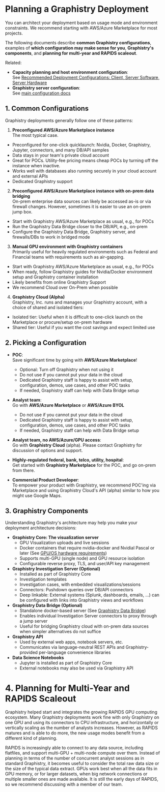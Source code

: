 # Planning a Graphistry Deployment

You can architect your deployment based on usage mode and environment constraints. We recommend starting with AWS/Azure Marketplace for most projects.

The following documents describe **common Graphistry configurations**, examples of **which configuration may make sense for you**, **Graphistry's components**, and **planning for multi-year and RAPIDS scaleout**.

Related:

* **Capacity planning and host environment configuration**: 
  <br>See [Recommended Deployment Configurations: Client, Server Software, Server Hardware](../hardware-software.md) 
* **Graphistry server configuration**:
  <br>See [main configuration docs](configure.md)



## 1. Common Configurations  

Graphistry deployments generally follow one of these patterns:


1. **Preconfigured AWS/Azure Marketplace instance**
<br/>The most typical case.
  * Preconfigured for one-click quicklaunch: Nvidia, Docker, Graphistry, Jupyter, connectors, and many DB/API samples
  * Data stays in your team's private cloud account
  * Great for POCs. Utility-fee pricing means cheap POCs by turning off the instance when inactive.
  * Works well with databases also running securely in your cloud account and external APIs
  * Dedicated Graphistry support

2. **Preconfigured AWS/Azure Marketplace instance with on-prem data bridging**
<br/>On-prem enterprise data sources can likely be accessed as-is or via firewall changes. However, sometimes it is easier to use an on-prem jump box.
  * Start with Graphistry AWS/Azure Marketplace as usual, e.g., for POCs
  * Run the Graphistry Data Bridge closer to the DB/API, e.g., on-prem
  * Configure the Graphistry Data Bridge, Graphistry server, and firewalls/DBs to work in bridged mode

3. **Manual GPU environment with Graphistry containers**
<br/>Primarily useful for heavily regulated environments such as Federal and Financial teams with requirements such as air-gapping.
  * Start with Graphistry AWS/Azure Marketplace as usual, e.g., for POCs
  * When ready, follow Graphistry guides for Nvidia/Docker environment setup and Graphistry container installation
  * Likely benefits from online Graphistry Support
  * We recommend Cloud over On-Prem when possible


4. **Graphistry Cloud (Alpha)**
<br>Graphistry, Inc. runs and manages your Graphistry account, with a choice of shared and isolated tiers:
  * Isolated tier: Useful when it is difficult to one-click launch on the Marketplace or procure/setup on-prem hardware
  * Shared tier: Useful if you want the cost savings and expect limited use


## 2. Picking a Configuration

* **POC**: 
  <br>Save significant time by going with **AWS/Azure Marketplace**!
  * Optional: Turn off Graphistry when not using it
  * Do not use if you cannot put your data in the cloud
  * Dedicated Graphistry staff is happy to assist with setup, configuration, demos, use cases, and other POC tasks
  * If needed, Graphistry staff can help with Data Bridge setup

* **Analyst team**:
  <br/>Go with **AWS/Azure Marketplace** or **AWS/Azure BYOL**
  * Do not use if you cannot put your data in the cloud
  * Dedicated Graphistry staff is happy to assist with setup, configuration, demos, use cases, and other POC tasks
  * If needed, Graphistry staff can help with Data Bridge setup

* **Analyst team, no AWS/Azure/GPU access**:
  <br/>Go with **Graphistry Cloud** (alpha). Please contact Graphistry for discussion of options and support.

* **Highly-regulated federal, bank, telco, utility, hospital**:
  <br/>Get started with **Graphistry Marketplace** for the POC, and go on-prem from there.
  
* **Commercial Product Developer**:
  <br/>To empower your product with Graphistry, we recommend POC'ing via Marketplace and using Graphistry Cloud's API (alpha) similar to how you might use Google Maps.


## 3. Graphistry Components

Understanding Graphistry's architecture may help you make your deployment architecture decisions:

* **Graphistry Core: The visualization server**
  - GPU Visualization uploads and live sessions
  - Docker containers that require nvidia-docker and Nvidial Pascal or later (See [GPU/OS hardware requirements](../hardware-software.md))
  - Supports multi-GPU (single node) and GPU resource isolation
  - Configurable reverse proxy, TLS, and user/API key management
* **Graphistry Investigation Server (Optional)**
  - Installed as part of Graphistry Core
  - Investigation templates
  - Investigation cases, with embedded visualizations/sessions
  - Connectors: Pushdown queries over DB/API connectors
  - Deep linkable: External systems (Splunk, dashboards, emails, ...) can be configured with links into Graphistry views and workflows
* **Graphistry Data Bridge (Optional)**
  - Standalone docker-based server (See [Graphistry Data Bridge](bridge.md))
  - Enables individual Investigation Server connectors to proxy through a jump server
  - Useful for bridging Graphistry cloud with on-prem data sources when simpler alternatives do not suffice
* **Graphistry API**
  - Used by external web apps, notebook servers, etc.
  - Communicates via language-neutral REST APIs and Graphistry-provided per-language convenience libraries
* **Data Science Notebooks**
  - Jupyter is installed as part of Graphistry Core
  - External notebooks may also be used via Graphistry API

# 4. Planning for Multi-Year and RAPIDS Scaleout

Graphistry helped start and integrates the growing RAPIDS GPU computing ecosystem. Many Graphistry deployments work fine with only Graphistry on one GPU and using its connectors to CPU infrastructure, and horizontally or vertically scaling as the number of analysts increases. However, as RAPIDS matures and is able to do more, the new usage modes benefit from a different kind of planning.

RAPIDS is increasingly able to connect to any data source, including flatfiles, and support multi-GPU + multi-node compute over them. Instead of planning in terms of the number of concurrent analyst sessions as in standard Graphistry, it becomes useful to consider the total raw data size or the size of the typical data extract. GPUs work best when all the data fits in GPU memory, or for larger datasets, when big network connections or multiple smaller ones are made available. It is still the early days of RAPIDS, so we recommend discussing with a member of our team.
